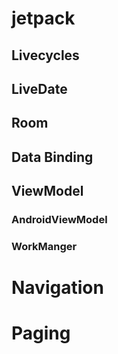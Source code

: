 # jetpack

## Livecycles

## LiveDate

## Room

## Data Binding

## ViewModel

###	AndroidViewModel

### WorkManger

# **Navigation** 



# **Paging** 

